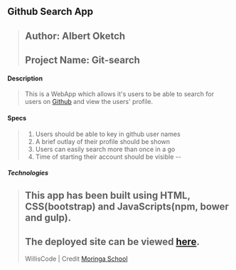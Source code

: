 ## Github Search App
>Author: Albert Oketch
> --
>Project Name: Git-search
> --

#### Description
>This is a WebApp which allows it's users to be able to search for users on [Github](https://github.com/) and view the users' profile.

#### Specs
>1. Users should be able to key in github user names
>2. A brief outlay of their profile should be shown
>3. Users can easily search more than once in a go
>4. Time of starting their account should be visible
> --
##### Technologies

>This app has been built using HTML, CSS(bootstrap) and JavaScripts(npm, bower and gulp).
>--
>The deployed site can be viewed [here](http://submariner-tubing-73212.netlify.com/).
>--
> WillisCode | Credit [Moringa School](http://moringaschool.com/)
